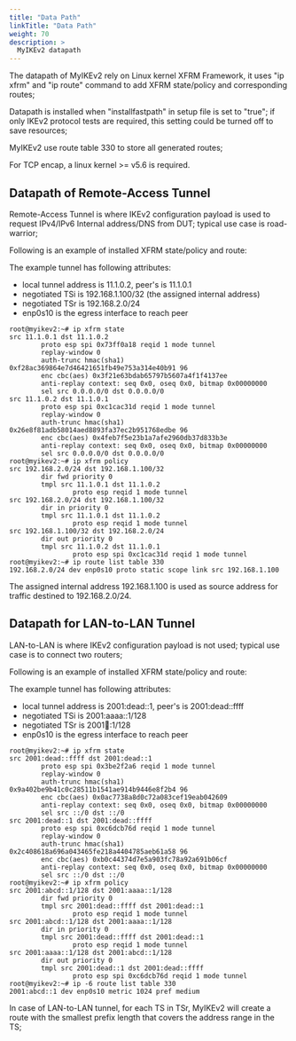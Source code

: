 ```yaml
---
title: "Data Path"
linkTitle: "Data Path"
weight: 70
description: >
  MyIKEv2 datapath
---
```


The datapath of MyIKEv2 rely on Linux kernel XFRM Framework, it uses "ip xfrm" and "ip route" command to add XFRM state/policy and corresponding routes; 

Datapath is installed when "installfastpath" in setup file is set to "true"; if only IKEv2 protocol tests are required, this setting could be turned off to save resources;

MyIKEv2 use route table 330 to store all generated routes;

For TCP encap, a linux kernel >= v5.6 is required.

## Datapath of Remote-Access Tunnel

Remote-Access Tunnel is where IKEv2 configuration payload is used to request IPv4/IPv6 Internal address/DNS from DUT; typical use case is road-warrior;

Following is an example of installed XFRM state/policy and route:

The example tunnel has following attributes:

* local tunnel address is 11.1.0.2, peer's is 11.1.0.1
* negotiated TSi is 192.168.1.100/32 (the assigned internal address)
* negotiated TSr is 192.168.2.0/24
* enp0s10 is the egress interface to reach peer

```
root@myikev2:~# ip xfrm state
src 11.1.0.1 dst 11.1.0.2
        proto esp spi 0x73ff0a18 reqid 1 mode tunnel
        replay-window 0
        auth-trunc hmac(sha1) 0xf28ac369864e7d46421651fb49e753a314e40b91 96
        enc cbc(aes) 0x3f21e63bdab65797b5607a4f1f4137ee
        anti-replay context: seq 0x0, oseq 0x0, bitmap 0x00000000
        sel src 0.0.0.0/0 dst 0.0.0.0/0
src 11.1.0.2 dst 11.1.0.1
        proto esp spi 0xc1cac31d reqid 1 mode tunnel
        replay-window 0
        auth-trunc hmac(sha1) 0x26e8f81adb58014aed8893fa37ec2b951768edbe 96
        enc cbc(aes) 0x4feb7f5e23b1a7afe2960db37d833b3e
        anti-replay context: seq 0x0, oseq 0x0, bitmap 0x00000000
        sel src 0.0.0.0/0 dst 0.0.0.0/0
root@myikev2:~# ip xfrm policy
src 192.168.2.0/24 dst 192.168.1.100/32
        dir fwd priority 0
        tmpl src 11.1.0.1 dst 11.1.0.2
                proto esp reqid 1 mode tunnel
src 192.168.2.0/24 dst 192.168.1.100/32
        dir in priority 0
        tmpl src 11.1.0.1 dst 11.1.0.2
                proto esp reqid 1 mode tunnel
src 192.168.1.100/32 dst 192.168.2.0/24
        dir out priority 0
        tmpl src 11.1.0.2 dst 11.1.0.1
                proto esp spi 0xc1cac31d reqid 1 mode tunnel
root@myikev2:~# ip route list table 330
192.168.2.0/24 dev enp0s10 proto static scope link src 192.168.1.100
```
The assigned internal address 192.168.1.100 is used as source address for traffic destined to 192.168.2.0/24.

## Datapath for LAN-to-LAN Tunnel

LAN-to-LAN is where IKEv2 configuration payload is not used; typical use case is to connect two routers;

Following is an example of installed XFRM state/policy and route:

The example tunnel has following attributes:

* local tunnel address is 2001:dead::1, peer's is 2001:dead::ffff
* negotiated TSi is 2001:aaaa::1/128 
* negotiated TSr is 2001:abcd::1/128
* enp0s10 is the egress interface to reach peer

```
root@myikev2:~# ip xfrm state
src 2001:dead::ffff dst 2001:dead::1
        proto esp spi 0x3be2f2a6 reqid 1 mode tunnel
        replay-window 0
        auth-trunc hmac(sha1) 0x9a402be9b41c0c28511b1541ae914b9446e8f2b4 96
        enc cbc(aes) 0x0ac7738a8d0c72a083cef19eab042609
        anti-replay context: seq 0x0, oseq 0x0, bitmap 0x00000000
        sel src ::/0 dst ::/0
src 2001:dead::1 dst 2001:dead::ffff
        proto esp spi 0xc6dcb76d reqid 1 mode tunnel
        replay-window 0
        auth-trunc hmac(sha1) 0x2c408618a696a043465fe218a4404785aeb61a58 96
        enc cbc(aes) 0xb0c44374d7e5a903fc78a92a691b06cf
        anti-replay context: seq 0x0, oseq 0x0, bitmap 0x00000000
        sel src ::/0 dst ::/0
root@myikev2:~# ip xfrm policy
src 2001:abcd::1/128 dst 2001:aaaa::1/128
        dir fwd priority 0
        tmpl src 2001:dead::ffff dst 2001:dead::1
                proto esp reqid 1 mode tunnel
src 2001:abcd::1/128 dst 2001:aaaa::1/128
        dir in priority 0
        tmpl src 2001:dead::ffff dst 2001:dead::1
                proto esp reqid 1 mode tunnel
src 2001:aaaa::1/128 dst 2001:abcd::1/128
        dir out priority 0
        tmpl src 2001:dead::1 dst 2001:dead::ffff
                proto esp spi 0xc6dcb76d reqid 1 mode tunnel
root@myikev2:~# ip -6 route list table 330
2001:abcd::1 dev enp0s10 metric 1024 pref medium
```

In case of LAN-to-LAN tunnel, for each TS in TSr, MyIKEv2 will create a route with the smallest prefix length that covers the address range in the TS;